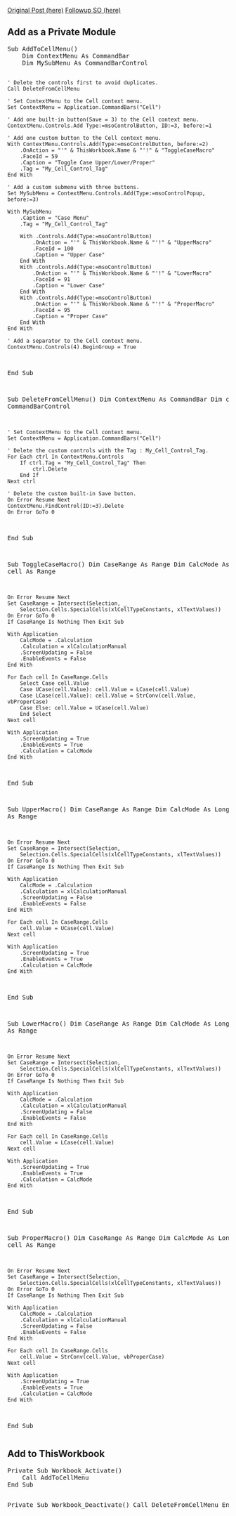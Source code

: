 [Original Post (here)](https://msdn.microsoft.com/en-us/library/office/gg469862(v=office.14).aspx)   
[Followup SO (here)](https://stackoverflow.com/questions/25127530/right-click-to-copy-not-functioning-properly)

<h2>Add as a Private Module</h2>
<pre>
Sub AddToCellMenu()
    Dim ContextMenu As CommandBar
    Dim MySubMenu As CommandBarControl

    ' Delete the controls first to avoid duplicates.
    Call DeleteFromCellMenu

    ' Set ContextMenu to the Cell context menu.
    Set ContextMenu = Application.CommandBars("Cell")

    ' Add one built-in button(Save = 3) to the Cell context menu.
    ContextMenu.Controls.Add Type:=msoControlButton, ID:=3, before:=1

    ' Add one custom button to the Cell context menu.
    With ContextMenu.Controls.Add(Type:=msoControlButton, before:=2)
        .OnAction = "'" & ThisWorkbook.Name & "'!" & "ToggleCaseMacro"
        .FaceId = 59
        .Caption = "Toggle Case Upper/Lower/Proper"
        .Tag = "My_Cell_Control_Tag"
    End With

    ' Add a custom submenu with three buttons.
    Set MySubMenu = ContextMenu.Controls.Add(Type:=msoControlPopup, before:=3)

    With MySubMenu
        .Caption = "Case Menu"
        .Tag = "My_Cell_Control_Tag"

        With .Controls.Add(Type:=msoControlButton)
            .OnAction = "'" & ThisWorkbook.Name & "'!" & "UpperMacro"
            .FaceId = 100
            .Caption = "Upper Case"
        End With
        With .Controls.Add(Type:=msoControlButton)
            .OnAction = "'" & ThisWorkbook.Name & "'!" & "LowerMacro"
            .FaceId = 91
            .Caption = "Lower Case"
        End With
        With .Controls.Add(Type:=msoControlButton)
            .OnAction = "'" & ThisWorkbook.Name & "'!" & "ProperMacro"
            .FaceId = 95
            .Caption = "Proper Case"
        End With
    End With

    ' Add a separator to the Cell context menu.
    ContextMenu.Controls(4).BeginGroup = True
End Sub

Sub DeleteFromCellMenu()
    Dim ContextMenu As CommandBar
    Dim ctrl As CommandBarControl

    ' Set ContextMenu to the Cell context menu.
    Set ContextMenu = Application.CommandBars("Cell")

    ' Delete the custom controls with the Tag : My_Cell_Control_Tag.
    For Each ctrl In ContextMenu.Controls
        If ctrl.Tag = "My_Cell_Control_Tag" Then
            ctrl.Delete
        End If
    Next ctrl

    ' Delete the custom built-in Save button.
    On Error Resume Next
    ContextMenu.FindControl(ID:=3).Delete
    On Error GoTo 0
End Sub

Sub ToggleCaseMacro()
    Dim CaseRange As Range
    Dim CalcMode As Long
    Dim cell As Range

    On Error Resume Next
    Set CaseRange = Intersect(Selection, _
        Selection.Cells.SpecialCells(xlCellTypeConstants, xlTextValues))
    On Error GoTo 0
    If CaseRange Is Nothing Then Exit Sub

    With Application
        CalcMode = .Calculation
        .Calculation = xlCalculationManual
        .ScreenUpdating = False
        .EnableEvents = False
    End With

    For Each cell In CaseRange.Cells
        Select Case cell.Value
        Case UCase(cell.Value): cell.Value = LCase(cell.Value)
        Case LCase(cell.Value): cell.Value = StrConv(cell.Value, vbProperCase)
        Case Else: cell.Value = UCase(cell.Value)
        End Select
    Next cell

    With Application
        .ScreenUpdating = True
        .EnableEvents = True
        .Calculation = CalcMode
    End With
End Sub

Sub UpperMacro()
    Dim CaseRange As Range
    Dim CalcMode As Long
    Dim cell As Range

    On Error Resume Next
    Set CaseRange = Intersect(Selection, _
        Selection.Cells.SpecialCells(xlCellTypeConstants, xlTextValues))
    On Error GoTo 0
    If CaseRange Is Nothing Then Exit Sub

    With Application
        CalcMode = .Calculation
        .Calculation = xlCalculationManual
        .ScreenUpdating = False
        .EnableEvents = False
    End With

    For Each cell In CaseRange.Cells
        cell.Value = UCase(cell.Value)
    Next cell

    With Application
        .ScreenUpdating = True
        .EnableEvents = True
        .Calculation = CalcMode
    End With
End Sub

Sub LowerMacro()
    Dim CaseRange As Range
    Dim CalcMode As Long
    Dim cell As Range

    On Error Resume Next
    Set CaseRange = Intersect(Selection, _
        Selection.Cells.SpecialCells(xlCellTypeConstants, xlTextValues))
    On Error GoTo 0
    If CaseRange Is Nothing Then Exit Sub

    With Application
        CalcMode = .Calculation
        .Calculation = xlCalculationManual
        .ScreenUpdating = False
        .EnableEvents = False
    End With

    For Each cell In CaseRange.Cells
        cell.Value = LCase(cell.Value)
    Next cell

    With Application
        .ScreenUpdating = True
        .EnableEvents = True
        .Calculation = CalcMode
    End With
End Sub

Sub ProperMacro()
    Dim CaseRange As Range
    Dim CalcMode As Long
    Dim cell As Range

    On Error Resume Next
    Set CaseRange = Intersect(Selection, _
        Selection.Cells.SpecialCells(xlCellTypeConstants, xlTextValues))
    On Error GoTo 0
    If CaseRange Is Nothing Then Exit Sub

    With Application
        CalcMode = .Calculation
        .Calculation = xlCalculationManual
        .ScreenUpdating = False
        .EnableEvents = False
    End With

    For Each cell In CaseRange.Cells
        cell.Value = StrConv(cell.Value, vbProperCase)
    Next cell

    With Application
        .ScreenUpdating = True
        .EnableEvents = True
        .Calculation = CalcMode
    End With
End Sub
</pre>

<h2>Add to ThisWorkbook</h2>
<pre>
Private Sub Workbook_Activate()
    Call AddToCellMenu
End Sub

Private Sub Workbook_Deactivate()
    Call DeleteFromCellMenu
End Sub
</pre>
